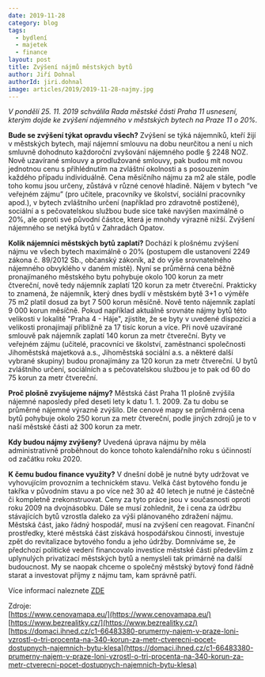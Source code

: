 ```yaml
---
date: 2019-11-28
category: blog
tags: 
  - bydlení
  - majetek
  - finance
layout: post
title: Zvýšení nájmů městských bytů
author: Jiří Dohnal
authorId: jiri.dohnal
image: articles/2019/2019-11-28-najmy.jpg
---
```


*V pondělí 25. 11. 2019 schválila Rada městské části Praha 11 usnesení, kterým dojde ke zvýšení nájemného v městských bytech na Praze 11 o 20%.*

**Bude se zvýšení týkat opravdu všech?**
Zvýšení se týká nájemníků, kteří žijí v městských bytech, mají nájemní smlouvu na dobu neurčitou a není u nich smluvně dohodnuto každoroční zvyšování nájemného podle § 2248 NOZ. Nově uzavírané smlouvy a prodlužované smlouvy, pak budou mít novou jednotnou cenu s přihlédnutím na zvláštní okolnosti a s posouzením každého případu individuálně.
Cena měsíčního nájmu za m2 ale stále, podle toho komu jsou určeny, zůstává v různé cenové hladině. Nájem v bytech “ve veřejném zájmu” (pro učitele, pracovníky ve školství, sociální pracovníky apod.), v bytech zvláštního určení (například pro zdravotně postižené), sociální a s pečovatelskou službou bude sice také navýšen maximálně o 20%, ale oproti své původní částce, která je mnohdy výrazně nižší. Zvýšení nájemného se netýká bytů v Zahradách Opatov.

**Kolik nájemníci městských bytů zaplatí?**
Dochází k plošnému zvýšení nájmu ve všech bytech maximálně o 20% (postupem dle ustanovení 2249 zákona č. 89/2012 Sb., občanský zákoník, až do výše srovnatelného nájemného obvyklého v daném místě). Nyní se průměrná cena běžně pronajímaného městského bytu pohybuje okolo 100 korun za metr čtvereční, nově tedy nájemník zaplatí 120 korun za metr čtvereční. Prakticky to znamená, že nájemník, který dnes bydlí v městském bytě 3+1 o výměře 75 m2 platil dosud za byt 7 500 korun měsíčně. Nově tento nájemník zaplatí 9 000 korun měsíčně. Pokud například aktuálně srovnáte nájmy bytů této velikosti v lokalitě "Praha 4 - Háje", zjistíte, že se byty v uvedené dispozici a velikosti pronajímají přibližně za 17 tisíc korun a více.
Při nově uzavírané smlouvě pak nájemník zaplatí 140 korun za metr čtvereční. Byty ve veřejném zájmu (učitelé, pracovníci ve školství, zaměstnanci společnosti Jihoměstská majetková a.s., Jihoměstská sociální a.s. a některé další vybrané skupiny) budou pronajímány za 120 korun za metr čtvereční. U bytů zvláštního určení, sociálních a s pečovatelskou službou je to pak od 60 do 75 korun za metr čtvereční. 

**Proč plošně zvyšujeme nájmy?**
Městská část Praha 11 plošně zvýšila nájemné naposledy před deseti lety k datu 1. 1. 2009. Za tu dobu se průměrné nájemné výrazně zvýšilo. Dle cenové mapy se průměrná cena bytů pohybuje okolo 250 korun za metr čtvereční, podle jiných zdrojů je to v naší městské části až 300 korun za metr.

**Kdy budou nájmy zvýšeny?**
Uvedená úprava nájmu by měla administrativně proběhnout do konce tohoto kalendářního roku s účinností od začátku roku 2020.

**K čemu budou finance využity?**
V dnešní době je nutné byty udržovat ve vyhovujícím provozním a technickém stavu. Velká část bytového fondu je takřka v původním stavu a po více než 30 až 40 letech je nutné je částečně či kompletně zrekonstruovat. Ceny za tyto práce jsou v současnosti oproti roku 2009 na dvojnásobku. Dále se musí zohlednit, že i cena za údržbu stávajících bytů vzrostla daleko za výši plánovaného zdražení nájmu. Městská část, jako řádný hospodář, musí na zvýšení cen reagovat. Finanční prostředky, které městská část získává hospodářskou činností, investuje zpět do revitalizace bytového fondu a jeho údržby.
Domníváme se, že předchozí politické vedení financovalo investice městské části především z uplynulých privatizací městských bytů a nemysleli tak primárně na další budoucnost. My se naopak chceme o společný městský bytový fond řádně starat a investovat příjmy z nájmu tam, kam správně patří.


Více informací naleznete [ZDE](https://www.praha11.cz/cs/media/aktuality/aktuality-z-prahy-11/zvyseni-najemneho-u-bytu-ve-sprave-mestske-casti.html)

Zdroje:<br>
[https://www.cenovamapa.eu/](https://www.cenovamapa.eu/)<br> 
[https://www.bezrealitky.cz/](https://www.bezrealitky.cz/)<br> 
[https://domaci.ihned.cz/c1-66483380-prumerny-najem-v-praze-loni-vzrostl-o-tri-procenta-na-340-korun-za-metr-ctverecni-pocet-dostupnych-najemnich-bytu-klesa](https://domaci.ihned.cz/c1-66483380-prumerny-najem-v-praze-loni-vzrostl-o-tri-procenta-na-340-korun-za-metr-ctverecni-pocet-dostupnych-najemnich-bytu-klesa)
